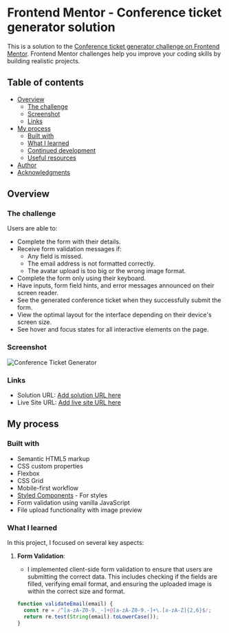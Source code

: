 # Frontend Mentor - Conference ticket generator solution

This is a solution to the [Conference ticket generator challenge on Frontend Mentor](https://www.frontendmentor.io/challenges/conference-ticket-generator-oq5gFIU12w). Frontend Mentor challenges help you improve your coding skills by building realistic projects.

## Table of contents

- [Overview](#overview)
  - [The challenge](#the-challenge)
  - [Screenshot](#screenshot)
  - [Links](#links)
- [My process](#my-process)
  - [Built with](#built-with)
  - [What I learned](#what-i-learned)
  - [Continued development](#continued-development)
  - [Useful resources](#useful-resources)
- [Author](#author)
- [Acknowledgments](#acknowledgments)

## Overview

### The challenge

Users are able to:

- Complete the form with their details.
- Receive form validation messages if:
  - Any field is missed.
  - The email address is not formatted correctly.
  - The avatar upload is too big or the wrong image format.
- Complete the form only using their keyboard.
- Have inputs, form field hints, and error messages announced on their screen reader.
- See the generated conference ticket when they successfully submit the form.
- View the optimal layout for the interface depending on their device's screen size.
- See hover and focus states for all interactive elements on the page.

### Screenshot

![Conference Ticket Generator](./screenshot.jpg)

### Links

- Solution URL: [Add solution URL here](https://your-solution-url.com)
- Live Site URL: [Add live site URL here](https://your-live-site-url.com)

## My process

### Built with

- Semantic HTML5 markup
- CSS custom properties
- Flexbox
- CSS Grid
- Mobile-first workflow
- [Styled Components](https://styled-components.com/) - For styles
- Form validation using vanilla JavaScript
- File upload functionality with image preview

### What I learned

In this project, I focused on several key aspects:

1. **Form Validation**:
   - I implemented client-side form validation to ensure that users are submitting the correct data. This includes checking if the fields are filled, verifying email format, and ensuring the uploaded image is within the correct size and format.
   
   ```js
   function validateEmail(email) {
     const re = /^[a-zA-Z0-9._-]+@[a-zA-Z0-9.-]+\.[a-zA-Z]{2,6}$/;
     return re.test(String(email).toLowerCase());
   }
